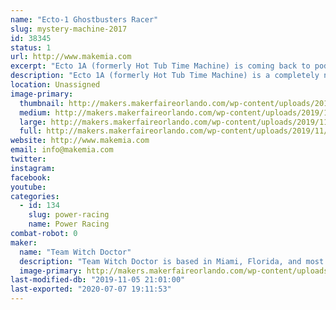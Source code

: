 ```yaml
---
name: "Ecto-1 Ghostbusters Racer"
slug: mystery-machine-2017
id: 38345
status: 1
url: http://www.makemia.com
excerpt: "Ecto 1A (formerly Hot Tub Time Machine) is coming back to podium!"
description: "Ecto 1A (formerly Hot Tub Time Machine) is a completely new build for 2019!"
location: Unassigned
image-primary:
  thumbnail: http://makers.makerfaireorlando.com/wp-content/uploads/2019/11/45043932-D5D3-4B08-ACF6-3B8D7DA38145-150x150.jpeg
  medium: http://makers.makerfaireorlando.com/wp-content/uploads/2019/11/45043932-D5D3-4B08-ACF6-3B8D7DA38145-300x197.jpeg
  large: http://makers.makerfaireorlando.com/wp-content/uploads/2019/11/45043932-D5D3-4B08-ACF6-3B8D7DA38145.jpeg
  full: http://makers.makerfaireorlando.com/wp-content/uploads/2019/11/45043932-D5D3-4B08-ACF6-3B8D7DA38145.jpeg
website: http://www.makemia.com
email: info@makemia.com
twitter: 
instagram: 
facebook: 
youtube: 
categories:
  - id: 134
    slug: power-racing
    name: Power Racing
combat-robot: 0
maker:
  name: "Team Witch Doctor"
  description: "Team Witch Doctor is based in Miami, Florida, and most recently competed in BattleBots on ABC with their multi-bot Witch Doctor and Shaman. The team has been competing combat robots ranging from 150 grams to 250 pounds for the last 10+ years."
  image-primary: http://makers.makerfaireorlando.com/wp-content/uploads/2019/07/Witch-Doctor-Team-S2019-1024x683.jpg
last-modified-db: "2019-11-05 21:01:00"
last-exported: "2020-07-07 19:11:53"
---
```

